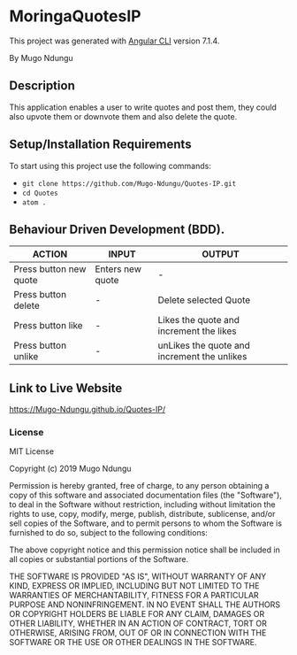 # MoringaQuotesIP

This project was generated with [Angular CLI](https://github.com/angular/angular-cli) version 7.1.4.

By Mugo Ndungu

## Description

This application enables a user to write quotes and post them, they could also upvote them or downvote them and also delete the quote.

## Setup/Installation Requirements

To start using this project use the following commands:

* `git clone https://github.com/Mugo-Ndungu/Quotes-IP.git`
* `cd Quotes`
* `atom .`

## Behaviour Driven Development (BDD).

| ACTION              |INPUT      | OUTPUT                           |
| --------------------|------------------ | -------------------------------- |
| Press button new quote| Enters new quote |  -    |
| Press button delete|   -    | Delete selected Quote             |
| Press button like|     -    | Likes the quote and increment the likes |
| Press button unlike|     -    | unLikes the quote and increment the unlikes |

## Link to Live Website

https://Mugo-Ndungu.github.io/Quotes-IP/

### License

MIT License

Copyright (c) 2019 Mugo Ndungu

Permission is hereby granted, free of charge, to any person obtaining a copy of this software and associated documentation files (the "Software"), to deal in the Software without restriction, including without limitation the rights to use, copy, modify, merge, publish, distribute, sublicense, and/or sell copies of the Software, and to permit persons to whom the Software is furnished to do so, subject to the following conditions:

The above copyright notice and this permission notice shall be included in all copies or substantial portions of the Software.

THE SOFTWARE IS PROVIDED "AS IS", WITHOUT WARRANTY OF ANY KIND, EXPRESS OR IMPLIED, INCLUDING BUT NOT LIMITED TO THE WARRANTIES OF MERCHANTABILITY, FITNESS FOR A PARTICULAR PURPOSE AND NONINFRINGEMENT. IN NO EVENT SHALL THE AUTHORS OR COPYRIGHT HOLDERS BE LIABLE FOR ANY CLAIM, DAMAGES OR OTHER LIABILITY, WHETHER IN AN ACTION OF CONTRACT, TORT OR OTHERWISE, ARISING FROM, OUT OF OR IN CONNECTION WITH THE SOFTWARE OR THE USE OR OTHER DEALINGS IN THE SOFTWARE.
